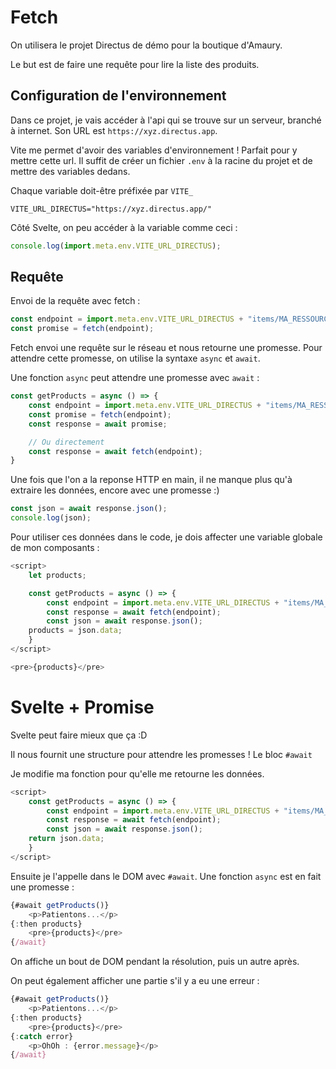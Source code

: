 # Fetch

On utilisera le projet Directus de démo pour la boutique d'Amaury.

Le but est de faire une requête pour lire la liste des produits.

## Configuration de l'environnement

Dans ce projet, je vais accéder à l'api qui se trouve sur un serveur, branché à internet. Son URL est `https://xyz.directus.app`.

Vite me permet d'avoir des variables d'environnement ! Parfait pour y mettre cette url. 
Il suffit de créer un fichier `.env` à la racine du projet et de mettre des variables dedans. 

Chaque variable doit-être préfixée par `VITE_`

```
VITE_URL_DIRECTUS="https://xyz.directus.app/"
```

Côté Svelte, on peu accéder à la variable comme ceci :

```js
console.log(import.meta.env.VITE_URL_DIRECTUS);
```

## Requête

Envoi de la requête avec fetch :

```js
const endpoint = import.meta.env.VITE_URL_DIRECTUS + "items/MA_RESSOURCE";
const promise = fetch(endpoint);
```

Fetch envoi une requête sur le réseau et nous retourne une promesse. Pour attendre cette promesse, on utilise la syntaxe `async` et `await`.

Une fonction `async` peut attendre une promesse avec `await` :

```js
const getProducts = async () => {
    const endpoint = import.meta.env.VITE_URL_DIRECTUS + "items/MA_RESSOURCE";
    const promise = fetch(endpoint);
    const response = await promise;

    // Ou directement
    const response = await fetch(endpoint);
}
```

Une fois que l'on a la reponse HTTP en main, il ne manque plus qu'à extraire les données, encore avec une promesse :)

```js
const json = await response.json();
console.log(json);
```

Pour utiliser ces données dans le code, je dois affecter une variable globale de mon composants :

```js
<script>
    let products;

    const getProducts = async () => {
        const endpoint = import.meta.env.VITE_URL_DIRECTUS + "items/MA_RESSOURCE";
        const response = await fetch(endpoint);
        const json = await response.json();
	products = json.data;
    }
</script>

<pre>{products}</pre>
```

# Svelte + Promise

Svelte peut faire mieux que ça :D

Il nous fournit une structure pour attendre les promesses ! Le bloc `#await` 

Je modifie ma fonction pour qu'elle me retourne les données.

```js
<script>
    const getProducts = async () => {
        const endpoint = import.meta.env.VITE_URL_DIRECTUS + "items/MA_RESSOURCE";
        const response = await fetch(endpoint);
        const json = await response.json();
	return json.data;
    }
</script>
```

Ensuite je l'appelle dans le DOM avec `#await`. Une fonction `async` est en fait une promesse :

```js
{#await getProducts()}
    <p>Patientons...</p>
{:then products}
    <pre>{products}</pre>
{/await}
```

On affiche un bout de DOM pendant la résolution, puis un autre après. 

On peut également afficher une partie s'il y a eu une erreur :

```js
{#await getProducts()}
    <p>Patientons...</p>
{:then products}
    <pre>{products}</pre>
{:catch error}
	<p>OhOh : {error.message}</p>
{/await}
```
